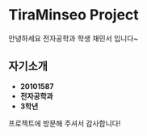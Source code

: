 # TiraMinseo Project

안녕하세요 전자공학과 학생 채민서 입니다~

## **자기소개**
- __20101587__
- __전자공학과__
- __3학년__

프로젝트에 방문해 주셔서 감사합니다!
